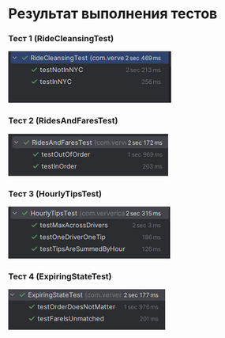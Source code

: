 # Результат выполнения тестов

### Тест 1 (RideCleansingTest)

![Alt text](1.jpg)

### Тест 2 (RidesAndFaresTest)

![Alt text](2.jpg)

### Тест 3 (HourlyTipsTest)

![Alt text](3.jpg)

### Тест 4 (ExpiringStateTest)

![Alt text](4.jpg)

